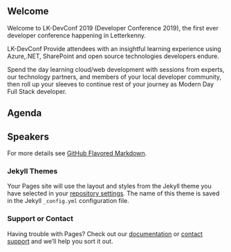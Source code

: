 ## Welcome 
Welcome to LK-DevConf 2019 (Developer Conference 2019), the first ever developer conference happening in Letterkenny.

LK-DevConf Provide attendees with an insightful learning experience using Azure,.NET, SharePoint and open source technologies developers endure.

Spend the day learning cloud/web development with sessions from experts, our technology partners, and members of your local developer community, then roll up your sleeves to continue rest of your journey as Modern Day Full Stack developer.


## Agenda


## Speakers

For more details see [GitHub Flavored Markdown](https://guides.github.com/features/mastering-markdown/).

### Jekyll Themes

Your Pages site will use the layout and styles from the Jekyll theme you have selected in your [repository settings](https://github.com/LK-MUG/DevConf2019Site/settings). The name of this theme is saved in the Jekyll `_config.yml` configuration file.

### Support or Contact

Having trouble with Pages? Check out our [documentation](https://help.github.com/categories/github-pages-basics/) or [contact support](https://github.com/contact) and we’ll help you sort it out.
